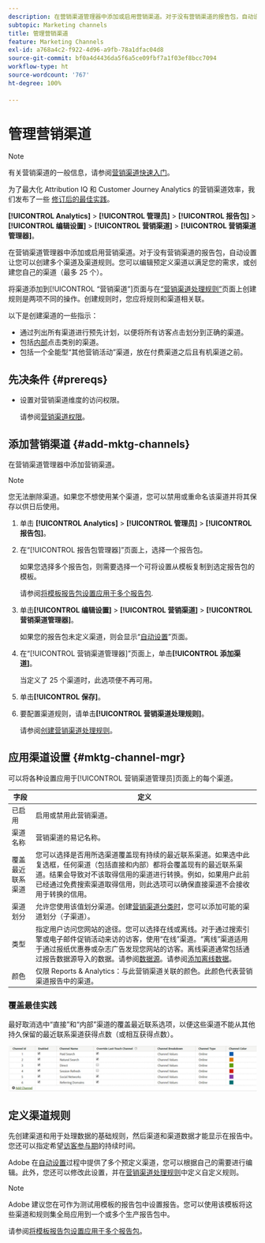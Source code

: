 ```yaml
---
description: 在营销渠道管理器中添加或启用营销渠道。对于没有营销渠道的报告包，自动设置让您可以创建多个渠道及渠道规则。您可以编辑预定义渠道以满足您的需求，或创建您自己的渠道（最多 25 个）。
subtopic: Marketing channels
title: 管理营销渠道
feature: Marketing Channels
exl-id: a768a4c2-f922-4d96-a9fb-78a1dfac04d8
source-git-commit: bf0a4d4436da5f6a5ce09fbf7a1f03ef8bcc7094
workflow-type: ht
source-wordcount: '767'
ht-degree: 100%

---
```


# 管理营销渠道

>[!NOTE]
>
> 有关营销渠道的一般信息，请参阅[营销渠道快速入门](/help/components/c-marketing-channels/c-getting-started-mchannel.md)。
>
> 为了最大化 Attribution IQ 和 Customer Journey Analytics 的营销渠道效率，我们发布了一些 [修订后的最佳实践](/help/components/c-marketing-channels/mchannel-best-practices.md)。

**[!UICONTROL Analytics]** > **[!UICONTROL 管理员]** > **[!UICONTROL 报告包]** > **[!UICONTROL 编辑设置]** > **[!UICONTROL 营销渠道]** > **[!UICONTROL 营销渠道管理器]**。

在营销渠道管理器中添加或启用营销渠道。对于没有营销渠道的报告包，自动设置让您可以创建多个渠道及渠道规则。您可以编辑预定义渠道以满足您的需求，或创建您自己的渠道（最多 25 个）。

将渠道添加到[!UICONTROL “营销渠道”]页面与在[“营销渠道处理规则”](/help/admin/admin/c-manage-report-suites/c-edit-report-suites/marketing-channels/c-rules.md)页面上创建规则是两项不同的操作。创建规则时，您应将规则和渠道相关联。

以下是创建渠道的一些指示：

* 通过列出所有渠道进行预先计划，以便将所有访客点击划分到正确的渠道。
* 包括[内部](/help/admin/admin/c-manage-report-suites/c-edit-report-suites/marketing-channels/c-rules.md)点击类别的渠道。
* 包括一个全能型“其他营销活动”渠道，放在付费渠道之后且有机渠道之前。


## 先决条件 {#prereqs}

* 设置对营销渠道维度的访问权限。

   请参阅[营销渠道权限](/help/components/c-marketing-channels/c-channel-report-access.md)。

## 添加营销渠道 {#add-mktg-channels}

在营销渠道管理器中添加营销渠道。

>[!NOTE]
>
>您无法删除渠道。如果您不想使用某个渠道，您可以禁用或重命名该渠道并将其保存以供日后使用。

1. 单击 **[!UICONTROL Analytics]** > **[!UICONTROL 管理员]** > **[!UICONTROL 报告包]**。
1. 在“[!UICONTROL 报告包管理器]”页面上，选择一个报告包。

   如果您选择多个报告包，则需要选择一个可将设置从模板复制到选定报告包的模板。

   请参阅[将模板报告包设置应用于多个报告包](/help/components/c-marketing-channels/c-getting-started-mchannel.md).

1. 单击&#x200B;**[!UICONTROL 编辑设置]** > **[!UICONTROL 营销渠道]** > **[!UICONTROL 营销渠道管理器]**。

   如果您的报告包未定义渠道，则会显示“[自动设置](/help/components/c-marketing-channels/c-getting-started-mchannel.md)”页面。

1. 在“[!UICONTROL 营销渠道管理器]”页面上，单击&#x200B;**[!UICONTROL 添加渠道]**。

   当定义了 25 个渠道时，此选项便不再可用。

1. 单击&#x200B;**[!UICONTROL 保存]**。
1. 要配置渠道规则，请单击&#x200B;**[!UICONTROL 营销渠道处理规则]**。

   请参阅[创建营销渠道处理规则](/help/admin/admin/c-manage-report-suites/c-edit-report-suites/marketing-channels/c-rules.md)。

## 应用渠道设置 {#mktg-channel-mgr}

可以将各种设置应用于[!UICONTROL 营销渠道管理员]页面上的每个渠道。

| 字段 | 定义 |
|--- |--- |
| 已启用 | 启用或禁用此营销渠道。 |
| 渠道名称 | 营销渠道的易记名称。 |
| 覆盖最近联系渠道 | 您可以选择是否用所选渠道覆盖现有持续的最近联系渠道。如果选中此复选框，任何渠道（包括直接和内部）都将会覆盖现有的最近联系渠道。结果会导致对不该取得信用的渠道进行转换。例如，如果用户此前已经通过免费搜索渠道取得信用，则此选项可以确保直接渠道不会接收用于转换的信用。 |
| 渠道划分 | 允许您使用该值划分渠道。创建[营销渠道分类时](/help/admin/admin/c-manage-report-suites/c-edit-report-suites/marketing-channels/classifications-mchannel.md)，您可以添加可能的渠道划分（子渠道）。 |
| 类型 | 指定用户访问您网站的途径。您可以选择在线或离线。对于通过搜索引擎或电子邮件促销活动来访的访客，使用“在线”渠道。“离线”渠道适用于通过报纸优惠券或杂志广告发现您网站的访客。离线渠道通常包括通过报告数据源导入的数据。请参阅[数据源](https://experienceleague.adobe.com/docs/analytics/import/data-sources/datasrc-home.html?lang=zh-Hans)。请参阅[添加离线数据](/help/components/c-marketing-channels/c-getting-started-mchannel.md)。 |
| 颜色 | 仅限 Reports &amp; Analytics：与此营销渠道关联的颜色。此颜色代表营销渠道报告中的渠道。 |

### 覆盖最佳实践

最好取消选中“直接”和“内部”渠道的覆盖最近联系选项，以便这些渠道不能从其他持久保留的最近联系渠道获得点数（或相互获得点数）。

![](assets/int-channel2.png)

## 定义渠道规则

先创建渠道和用于处理数据的基础规则，然后渠道和渠道数据才能显示在报告中。您还可以指定希望[访客参与期](/help/admin/admin/c-manage-report-suites/c-edit-report-suites/marketing-channels/visitor-engagement.md)的持续时间。

Adobe 在[自动设置](/help/components/c-marketing-channels/c-getting-started-mchannel.md)过程中提供了多个预定义渠道，您可以根据自己的需要进行编辑。此外，您还可以修改此设置，并在[营销渠道处理规则](/help/admin/admin/c-manage-report-suites/c-edit-report-suites/marketing-channels/c-rules.md)中定义自定义规则。

>[!NOTE]
>
>Adobe 建议您在可作为测试用模板的报告包中设置报告。您可以使用该模板将这些渠道和规则集全局应用到一个或多个生产报告包中。
>
>请参阅[将模板报告包设置应用于多个报告包](/help/components/c-marketing-channels/c-getting-started-mchannel.md)。
